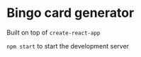 # Bingo card generator

Built on top of `create-react-app`

`npm start` to start the development server

